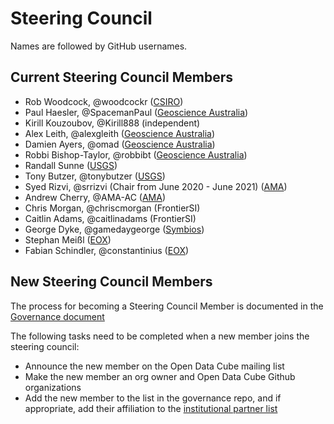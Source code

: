 # Steering Council

Names are followed by GitHub usernames.

## Current Steering Council Members

- Rob Woodcock, @woodcockr ([CSIRO](https://www.csiro.au/))
- Paul Haesler, @SpacemanPaul ([Geoscience Australia](http://www.ga.gov.au/))
- Kirill Kouzoubov, @Kirill888 (independent)
- Alex Leith, @alexgleith ([Geoscience Australia](http://www.ga.gov.au/))
- Damien Ayers, @omad ([Geoscience Australia](http://www.ga.gov.au/))
- Robbi Bishop-Taylor, @robbibt ([Geoscience Australia](http://www.ga.gov.au/))
- Randall Sunne ([USGS](https://www.usgs.gov/))
- Tony Butzer, @tonybutzer ([USGS](https://www.usgs.gov/))
- Syed Rizvi, @srrizvi (Chair from June 2020 - June 2021) ([AMA](http://www.ama-inc.com/))
- Andrew Cherry, @AMA-AC ([AMA](http://www.ama-inc.com/))
- Chris Morgan, @chriscmorgan (FrontierSI)
- Caitlin Adams, @caitlinadams (FrontierSI)
- George Dyke, @gamedaygeorge ([Symbios](http://symbios.space))
- Stephan Meißl ([EOX](https://eox.at/))
- Fabian Schindler, @constantinius ([EOX]())

## New Steering Council Members

The process for becoming a Steering Council Member is documented in the [Governance document](governance.md#council-membership)

The following tasks need to be completed when a new member joins the steering council:

- Announce the new member on the Open Data Cube mailing list
- Make the new member an org owner and Open Data Cube Github organizations
- Add the new member to the list in the governance repo, and if appropriate, add their affiliation to the [institutional partner list](people.md)
